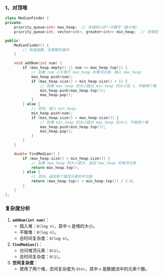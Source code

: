 ### 1、对顶堆

```cpp
class MedianFinder {
private:
    priority_queue<int> max_heap;  // 存储较小的一半数字（最大堆）
    priority_queue<int, vector<int>, greater<int>> min_heap;  // 存储较大的一半数字（最小堆）

public:
    MedianFinder() {
        // 构造函数，无需额外操作
    }

    void addNum(int num) {
        if (max_heap.empty() || num <= max_heap.top()) {
            // 如果 num 小于等于 max_heap 的堆顶元素，插入 max_heap
            max_heap.push(num);
            if (max_heap.size() > min_heap.size() + 1) {
                // 如果 max_heap 的大小超过 min_heap 的大小加 1，平衡两个堆
                min_heap.push(max_heap.top());
                max_heap.pop();
            }
        } else {
            // 否则，插入 min_heap
            min_heap.push(num);
            if (min_heap.size() > max_heap.size()) {
                // 如果 min_heap 的大小超过 max_heap 的大小，平衡两个堆
                max_heap.push(min_heap.top());
                min_heap.pop();
            }
        }
    }

    double findMedian() {
        if (max_heap.size() > min_heap.size()) {
            // 如果 max_heap 的大小更大，返回 max_heap 的堆顶元素
            return max_heap.top();
        } else {
            // 否则，返回两个堆顶元素的平均值
            return (max_heap.top() + min_heap.top()) / 2.0;
        }
    }
};
```

### **复杂度分析**

1. **`addNum(int num)`**：
   - 插入堆：`O(log n)`，其中 `n` 是堆的大小。
   - 平衡堆：`O(log n)`。
   - 总时间复杂度：`O(log n)`。
2. **`findMedian()`**：
   - 访问堆顶元素：`O(1)`。
   - 总时间复杂度：`O(1)`。
3. **空间复杂度**：
   - 使用了两个堆，空间复杂度为 `O(n)`，其中 `n` 是数据流中的元素个数。
